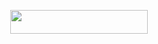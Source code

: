 <p align="center"><a href="https://dashboard.heroku.com/new?template=https://github.com/tushar007ff/king-0.1"> <img src="https://img.shields.io/badge/Deploy%20On%20Heroku-bringle?style=for-the-badge&logo=heroku" width="220" height="38.45"/></a></p>